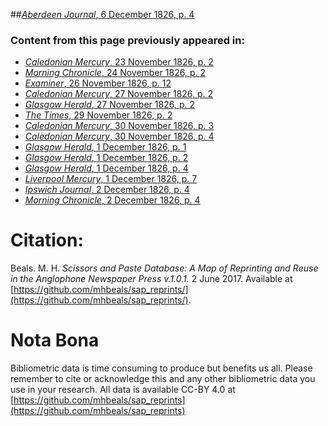 ##[*Aberdeen Journal*, 6 December 1826, p. 4](https://mhbeals.github.io/sap_html/Aberdeen-Journal/Aberdeen-Journal-6-December-1826-p-4)

### Content from this page previously appeared in:
+ [*Caledonian Mercury*, 23 November 1826, p. 2](https://mhbeals.github.io/sap_html/Caledonian-Mercury/Caledonian-Mercury-23-November-1826-p-2)
+ [*Morning Chronicle*, 24 November 1826, p. 2](https://mhbeals.github.io/sap_html/Morning-Chronicle/Morning-Chronicle-24-November-1826-p-2)
+ [*Examiner*, 26 November 1826, p. 12](https://mhbeals.github.io/sap_html/Examiner/Examiner-26-November-1826-p-12)
+ [*Caledonian Mercury*, 27 November 1826, p. 2](https://mhbeals.github.io/sap_html/Caledonian-Mercury/Caledonian-Mercury-27-November-1826-p-2)
+ [*Glasgow Herald*, 27 November 1826, p. 2](https://mhbeals.github.io/sap_html/Glasgow-Herald/Glasgow-Herald-27-November-1826-p-2)
+ [*The Times*, 29 November 1826, p. 2](https://mhbeals.github.io/sap_html/The-Times/The-Times-29-November-1826-p-2)
+ [*Caledonian Mercury*, 30 November 1826, p. 3](https://mhbeals.github.io/sap_html/Caledonian-Mercury/Caledonian-Mercury-30-November-1826-p-3)
+ [*Caledonian Mercury*, 30 November 1826, p. 4](https://mhbeals.github.io/sap_html/Caledonian-Mercury/Caledonian-Mercury-30-November-1826-p-4)
+ [*Glasgow Herald*, 1 December 1826, p. 1](https://mhbeals.github.io/sap_html/Glasgow-Herald/Glasgow-Herald-1-December-1826-p-1)
+ [*Glasgow Herald*, 1 December 1826, p. 2](https://mhbeals.github.io/sap_html/Glasgow-Herald/Glasgow-Herald-1-December-1826-p-2)
+ [*Glasgow Herald*, 1 December 1826, p. 4](https://mhbeals.github.io/sap_html/Glasgow-Herald/Glasgow-Herald-1-December-1826-p-4)
+ [*Liverpool Mercury*, 1 December 1826, p. 7](https://mhbeals.github.io/sap_html/Liverpool-Mercury/Liverpool-Mercury-1-December-1826-p-7)
+ [*Ipswich Journal*, 2 December 1826, p. 4](https://mhbeals.github.io/sap_html/Ipswich-Journal/Ipswich-Journal-2-December-1826-p-4)
+ [*Morning Chronicle*, 2 December 1826, p. 4](https://mhbeals.github.io/sap_html/Morning-Chronicle/Morning-Chronicle-2-December-1826-p-4)
                    
# Citation: 

Beals. M. H. *Scissors and Paste Database: A Map of Reprinting and Reuse in the Anglophone Newspaper Press v.1.0.1.* 2 June 2017. Available at [https://github.com/mhbeals/sap_reprints/](https://github.com/mhbeals/sap_reprints/). 
                    
# Nota Bona

Bibliometric data is time consuming to produce but benefits us all. Please remember to cite or acknowledge this and any other bibliometric data you use in your research. All data is available CC-BY 4.0 at [https://github.com/mhbeals/sap_reprints](https://github.com/mhbeals/sap_reprints)